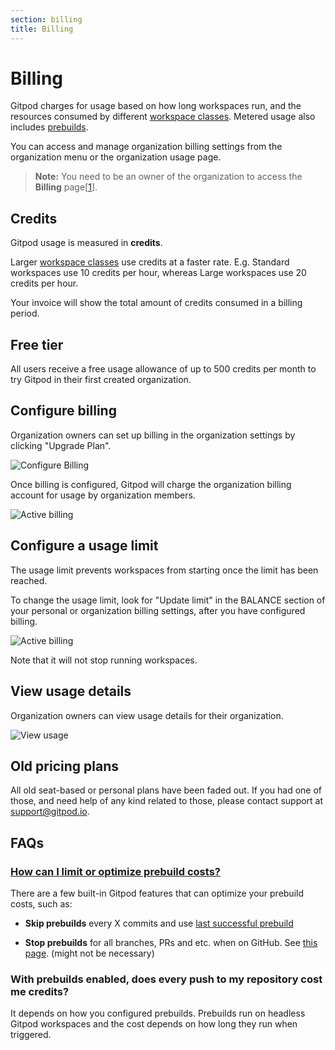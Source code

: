 ```yaml
---
section: billing
title: Billing
---
```


<script context="module">
  export const prerender = true;
</script>

# Billing

Gitpod charges for usage based on how long workspaces run, and the resources consumed by different [workspace classes](/docs/configure/workspaces/workspace-classes). Metered usage also includes [prebuilds](/docs/configure/projects/prebuilds).

You can access and manage organization billing settings from the organization menu or the organization usage page.

> **Note:** You need to be an owner of the organization to access the **Billing** page[[1](/docs/configure/orgs/members)].

## Credits

Gitpod usage is measured in **credits**.

Larger [workspace classes](/docs/configure/workspaces/workspace-classes) use credits at a faster rate. E.g. Standard workspaces use 10 credits per hour, whereas Large workspaces use 20 credits per hour.

Your invoice will show the total amount of credits consumed in a billing period.

## Free tier

All users receive a free usage allowance of up to 500 credits per month to try Gitpod in their first created organization.

## Configure billing

Organization owners can set up billing in the organization settings by clicking "Upgrade Plan".

![Configure Billing](../../static/images/docs/billing/configure-org-billing.png)

Once billing is configured, Gitpod will charge the organization billing account for usage by organization members.

![Active billing](../../static/images/docs/billing/active-org-billing.png)

## Configure a usage limit

The usage limit prevents workspaces from starting once the limit has been reached.

To change the usage limit, look for "Update limit" in the BALANCE section of your personal or organization billing settings, after you have configured billing.

![Active billing](../../static/images/docs/billing/update-usage-limit-2.png)

Note that it will not stop running workspaces.

## View usage details

Organization owners can view usage details for their organization.

![View usage](../../static/images/docs/billing/view-org-usage-details.png)

## Old pricing plans

All old seat-based or personal plans have been faded out. If you had one of those, and need help of any kind related to those, please contact support at support@gitpod.io.

## FAQs

### [How can I limit or optimize prebuild costs?](https://discord.com/channels/816244985187008514/1070648758716600371)

<!-- DISCORD_BOT_FAQ - DO NOT REMOVE -->

There are a few built-in Gitpod features that can optimize your prebuild costs, such as:

- **Skip prebuilds** every X commits and use [last successful prebuild](https://www.gitpod.io/docs/configure/projects/last-successful-prebuild)

- **Stop prebuilds** for all branches, PRs and etc. when on GitHub. See [this page](https://www.gitpod.io/docs/references/gitpod-yml/#github). (might not be necessary)

### With prebuilds enabled, does every push to my repository cost me credits?

It depends on how you configured prebuilds. Prebuilds run on headless Gitpod workspaces and the cost depends on how long they run when triggered.
